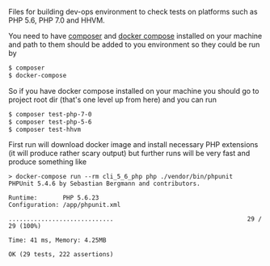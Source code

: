 Files for building dev-ops environment to check tests on platforms such as PHP 5.6, PHP 7.0 and HHVM.

You need to have [composer](https://getcomposer.org/) and [docker compose](https://docs.docker.com/compose/overview/) installed on your machine and path to them should be added to you environment so they could be run by

```bash
$ composer
$ docker-compose
```

So if you have docker compose installed on your machine you should go to project root dir (that's one level up from here) and you can run

```bash
$ composer test-php-7-0
$ composer test-php-5-6
$ composer test-hhvm
```

First run will download docker image and install necessary PHP extensions (it will produce rather scary output) but further runs will be very fast and produce something like

```
> docker-compose run --rm cli_5_6_php php ./vendor/bin/phpunit
PHPUnit 5.4.6 by Sebastian Bergmann and contributors.

Runtime:       PHP 5.6.23
Configuration: /app/phpunit.xml

.............................                                     29 / 29 (100%)

Time: 41 ms, Memory: 4.25MB

OK (29 tests, 222 assertions)
```
